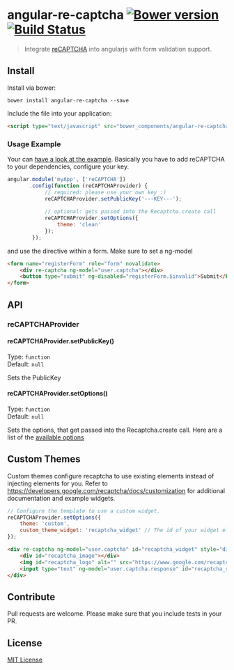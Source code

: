 # angular-re-captcha [![Bower version][bower-image]][bower-url] [![Build Status][travis-image]][travis-url] 

> Integrate [reCAPTCHA](http://www.google.com/recaptcha) into angularjs with form validation support.

## Install

Install via bower:

```shell
bower install angular-re-captcha --save
```
Include the file into your application:

```html
<script type="text/javascript" src="bower_components/angular-re-captcha/angular-re-captcha.js"></script>
```

### Usage Example
Your can [have a look at the example](example/example.html). Basically you have to add reCAPTCHA to your dependencies, configure your key.

```javascript
angular.module('myApp', ['reCAPTCHA'])
       .config(function (reCAPTCHAProvider) {
            // required: please use your own key :)
            reCAPTCHAProvider.setPublicKey('---KEY---');
            
            // optional: gets passed into the Recaptcha.create call
            reCAPTCHAProvider.setOptions({
                theme: 'clean'
            });
        });            
```
and use the directive within a form. Make sure to set a ng-model

```html
<form name="registerForm" role="form" novalidate>
    <div re-captcha ng-model="user.captcha"></div>
    <button type="submit" ng-disabled="registerForm.$invalid">Submit</button>
</form>
```

## API

### reCAPTCHAProvider

#### reCAPTCHAProvider.setPublicKey()
Type: `function`  
Default: `null`

Sets the PublicKey

#### reCAPTCHAProvider.setOptions()
Type: `function`  
Default: `null`

Sets the options, that get passed into the Recaptcha.create call. Here are a list of the [available options](https://developers.google.com/recaptcha/docs/customization)

## Custom Themes

Custom themes configure recaptcha to use existing elements instead of injecting elements for you.
Refer to https://developers.google.com/recaptcha/docs/customization for additional documentation and example widgets.

```javascript
// Configure the template to use a custom widget.
reCAPTCHAProvider.setOptions({
    theme: 'custom',
    custom_theme_widget: 'recaptcha_widget' // The id of your widget element.
});    
```

```html
<div re-captcha ng-model="user.captcha" id="recaptcha_widget" style="display:none">
    <div id="recaptcha_image"></div>
    <img id="recaptcha_logo" alt="" src="https://www.google.com/recaptcha/api/img/clean/logo.png">
    <input type="text" ng-model="user.captcha.response" id="recaptcha_response_field" name="recaptcha_response_field" />
</div>
```

## Contribute
Pull requests are welcome. Please make sure that you include tests in your PR.

## License

[MIT License](http://en.wikipedia.org/wiki/MIT_License)

[bower-url]: http://badge.fury.io/bo/angular-re-captcha
[bower-image]: https://badge.fury.io/bo/angular-re-captcha.png

[travis-url]: http://travis-ci.org/mllrsohn/angular-re-captcha
[travis-image]: https://secure.travis-ci.org/mllrsohn/angular-re-captcha.png?branch=master
